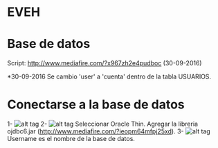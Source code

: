# EVEH

# Base de datos

Script: http://www.mediafire.com/?x967zh2e4pudboc (30-09-2016)

*30-09-2016
  Se cambio 'user' a 'cuenta' dentro de la tabla USUARIOS.

# Conectarse a la base de datos
1- ![alt tag](http://content.screencast.com/users/KH4N3R/folders/Jing/media/63576217-1cfc-41b3-b090-2b8b47dc4129/1.png)
2- ![alt tag](http://content.screencast.com/users/KH4N3R/folders/Jing/media/34aca3df-3953-4dc2-a938-62703f0f027e/2.png)
  Seleccionar Oracle Thin.
  Agregar la libreria ojdbc6.jar (http://www.mediafire.com/?ieopm64mfpj25xd).
3- ![alt tag](http://content.screencast.com/users/KH4N3R/folders/Jing/media/f8f3269e-0ccb-4df9-8cad-8b20b6c0d7eb/3.png)
  Username es el nombre de la base de datos.
